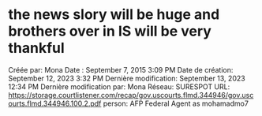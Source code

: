 # the news slory will be huge and brothers over in IS will be very thankful

Créée par: Mona
Date : September 7, 2015 3:09 PM
Date de création: September 12, 2023 3:32 PM
Dernière modification: September 13, 2023 12:34 PM
Dernière modification par: Mona
Réseau: SURESPOT
URL: https://storage.courtlistener.com/recap/gov.uscourts.flmd.344946/gov.uscourts.flmd.344946.100.2.pdf
person: AFP Federal Agent as mohamadmo7
